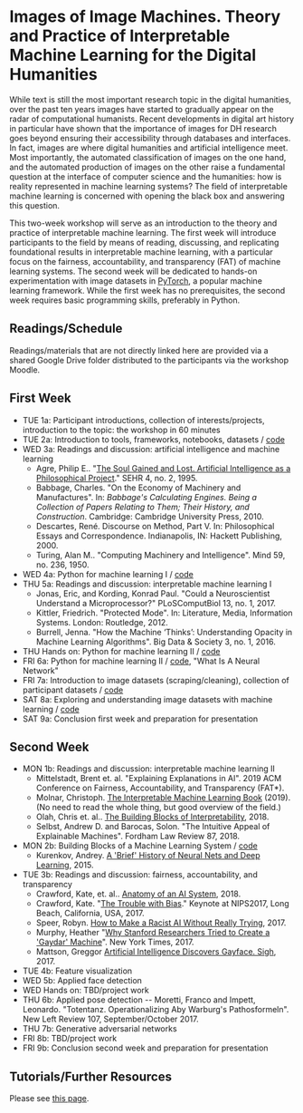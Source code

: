 # Images of Image Machines. Theory and Practice of Interpretable Machine Learning for the Digital Humanities

While text is still the most important research topic in the digital humanities, over the past ten years images have started to gradually appear on the radar of computational humanists. Recent developments in digital art history in particular have shown that the importance of images for DH research goes beyond ensuring their accessibility through databases and interfaces. In fact, images are where digital humanities and artificial intelligence meet. Most importantly, the automated classification of images on the one hand, and the automated production of images on the other raise a fundamental question at the interface of computer science and the humanities: how is reality represented in machine learning systems? The field of interpretable machine learning is concerned with opening the black box and answering this question.

This two-week workshop will serve as an introduction to the theory and practice of interpretable machine learning. The first week will introduce participants to the field by means of reading, discussing, and replicating foundational results in interpretable machine learning, with a particular focus on the fairness, accountability, and transparency (FAT) of machine learning systems. The second week will be dedicated to hands-on experimentation with image datasets in [PyTorch](https://pytorch.org/), a popular machine learning framework. While the first week has no prerequisites, the second week requires basic programming skills, preferably in Python. 

## Readings/Schedule

Readings/materials that are not directly linked here are provided via a shared Google Drive folder distributed to the participants via the workshop Moodle.

## First Week

- TUE 1a: Participant introductions, collection of interests/projects, introduction to the topic: the workshop in 60 minutes
- TUE 2a: Introduction to tools, frameworks, notebooks, datasets / [code](https://github.com/zentralwerkstatt/ESU2019/blob/master/A2_Setup.ipynb)
- WED 3a: Readings and discussion: artificial intelligence and machine learning
  - Agre, Philip E.. "[The Soul Gained and Lost. Artificial Intelligence as a Philosophical Project](https://web.stanford.edu/group/SHR/4-2/text/agre.html)." SEHR 4, no. 2, 1995.
  - Babbage, Charles. "On the Economy of Machinery and Manufactures". In: *Babbage's Calculating Engines. Being a Collection of Papers Relating to Them; Their History, and Construction*. Cambridge: Cambridge University Press, 2010.
  - Descartes, René. Discourse on Method, Part V. In: Philosophical Essays and Correspondence. Indianapolis, IN: Hackett Publishing, 2000.
  - Turing, Alan M.. "Computing Machinery and Intelligence". Mind 59, no. 236, 1950.
- WED 4a: Python for machine learning I / [code](https://github.com/zentralwerkstatt/ESU2019/blob/master/A5_Python_1.ipynb)
- THU 5a: Readings and discussion: interpretable machine learning I
  - Jonas, Eric, and Kording, Konrad Paul. "Could a Neuroscientist Understand a Microprocessor?" PLoSComputBiol 13, no. 1, 2017.
  - Kittler, Friedrich. "Protected Mode". In: Literature, Media, Information Systems. London: Routledge, 2012.
  - Burrell, Jenna. "How the Machine ‘Thinks’: Understanding Opacity in Machine Learning Algorithms". Big Data & Society 3, no. 1, 2016.
- THU Hands on: Python for machine learning II  / [code](https://github.com/zentralwerkstatt/ESU2019/blob/master/A6_Python_2.ipynb)
- FRI 6a: Python for machine learning II  / [code](https://github.com/zentralwerkstatt/ESU2019/blob/master/A6_Python_2.ipynb), "What Is A Neural Network"
- FRI 7a:  Introduction to image datasets (scraping/cleaning), collection of participant datasets  / [code](https://github.com/zentralwerkstatt/ESU2019/blob/master/A7_Dataset_Collection.ipynb)
- SAT 8a: Exploring and understanding image datasets with machine learning  / [code](https://github.com/zentralwerkstatt/ESU2019/blob/master/A8_Dataset_Exploration.ipynb)
- SAT 9a: Conclusion first week and preparation for presentation

## Second Week

- MON 1b: Readings and discussion: interpretable machine learning II
  - Mittelstadt, Brent  et. al. "Explaining Explanations in AI". 2019 ACM Conference on Fairness, Accountability, and Transparency (FAT*).
  - Molnar, Christoph. [The Interpretable Machine Learning Book](https://christophm.github.io/interpretable-ml-book/) (2019). (No need to read the whole thing, but good overview of the field.)
  - Olah, Chris et. al.. [The Building Blocks of Interpretability](https://distill.pub/2018/building-blocks/), 2018.
  - Selbst, Andrew D. and Barocas, Solon. "The Intuitive Appeal of Explainable Machines". Fordham Law Review 87, 2018.
- MON 2b: Building Blocks of a Machine Learning System  / [code](https://github.com/zentralwerkstatt/ESU2019/blob/master/B3_MNIST.ipynb)
  - Kurenkov, Andrey. [A 'Brief' History of Neural Nets and Deep Learning](http://www.andreykurenkov.com/writing/ai/a-brief-history-of-neural-nets-and-deep-learning/), 2015.
- TUE 3b: Readings and discussion: fairness, accountability, and transparency
  - Crawford, Kate, et. al.. [Anatomy of an AI System]( https://anatomyof.ai), 2018.
  - Crawford, Kate. "[The Trouble with Bias](https://www.youtube.com/watch?v=fMym_BKWQzk&t=698s)." Keynote at NIPS2017, Long Beach, California, USA, 2017.
  - Speer, Robyn. [How to Make a Racist AI Without Really Trying](https://blog.conceptnet.io/posts/2017/how-to-make-a-racist-ai-without-really-trying/), 2017.
  - Murphy, Heather "[Why Stanford Researchers Tried to Create a 'Gaydar' Machine](https://www.nytimes.com/2017/10/09/science/stanford-sexual-orientation-study.html)". New York Times, 2017.
  - Mattson, Greggor [Artificial Intelligence Discovers Gayface. Sigh](https://greggormattson.com/2017/09/09/artificial-intelligence-discovers-gayface/), 2017.
- TUE 4b: Feature visualization
- WED 5b: Applied face detection
- WED Hands on: TBD/project work
- THU 6b: Applied pose detection
-- Moretti, Franco and Impett, Leonardo. "Totentanz. Operationalizing Aby Warburg's Pathosformeln". New Left Review 107, September/October 2017.
- THU 7b: Generative adversarial networks
- FRI 8b: TBD/project work
- FRI 9b: Conclusion second week and preparation for presentation

## Tutorials/Further Resources

Please see [this page](https://github.com/zentralwerkstatt/teaching/blob/master/more.md).








